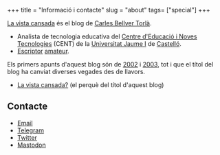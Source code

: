 +++
title = "Informació i contacte"
slug = "about"
tags= ["special"]
+++

<article>

[La vista cansada](https://blog.carlesbellver.net) és el blog de [Carles Bellver Torlà](https://carlesbellver.net).

- Analista de tecnologia educativa del [Centre d'Educació i Noves Tecnologies](https://cent.uji.es) (CENT) de la [Universitat Jaume I](https://www.uji.es) de [Castelló](https://ca.wikipedia.org/wiki/Castelló_de_la_Plana).
- [Escriptor](https://carlesbellver.net/llibres/) [amateur](/2011/06/07/reivindicaci-de-lamateurisme.html).

Els primers apunts d'aquest blog són de [2002](/2002/09/29/joan-francesc-mira.html) i [2003](/2003/02/01/la-finestra-de.html), tot i que el títol del blog ha canviat diverses vegades des de llavors.

- [La vista cansada?](/2013/11/24/la-vista-cansada.html) (el perquè del títol d'aquest blog)

## Contacte

- [Email](mailto:carles@carlesbellver.net)
- [Telegram](http://telegram.me/carlesbellver)
- [Twitter](http://twitter.com/carlesbellver)
- [Mastodon](https://mastodon.social/@carlesbellver)

</article>
